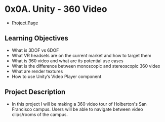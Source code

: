 # 0x0A. Unity - 360 Video
- [Project Page](https://intranet.hbtn.io/projects/523)

## Learning Objectives
- What is 3DOF vs 6DOF
- What VR headsets are on the current market and how to target them
- What is 360 video and what are its potential use cases
- What is the difference between monoscopic and stereoscopic 360 video
- What are render textures
- How to use Unity’s Video Player component

## Project Description
- In this project I will be making a 360 video tour of Holberton's San Francisco campus. Users will be able to navigate between video clips/rooms of the campus.
